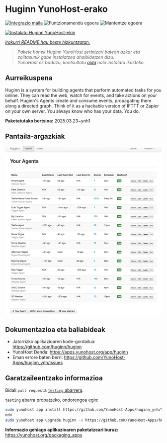 <!--
Ohart ongi: README hau automatikoki sortu da <https://github.com/YunoHost/apps/tree/master/tools/readme_generator>ri esker
EZ editatu eskuz.
-->

# Huginn YunoHost-erako

[![Integrazio maila](https://apps.yunohost.org/badge/integration/huginn)](https://ci-apps.yunohost.org/ci/apps/huginn/)
![Funtzionamendu egoera](https://apps.yunohost.org/badge/state/huginn)
![Mantentze egoera](https://apps.yunohost.org/badge/maintained/huginn)

[![Instalatu Huginn YunoHost-ekin](https://install-app.yunohost.org/install-with-yunohost.svg)](https://install-app.yunohost.org/?app=huginn)

*[Irakurri README hau beste hizkuntzatan.](./ALL_README.md)*

> *Pakete honek Huginn YunoHost zerbitzari batean azkar eta zailtasunik gabe instalatzea ahalbidetzen dizu.*  
> *YunoHost ez baduzu, kontsultatu [gida](https://yunohost.org/install) nola instalatu ikasteko.*

## Aurreikuspena

Huginn is a system for building agents that perform automated tasks for you online. They can read the web, watch for events, and take actions on your behalf. Huginn's Agents create and consume events, propagating them along a directed graph. Think of it as a hackable version of IFTTT or Zapier on your own server. You always know who has your data. You do.

**Paketatutako bertsioa:** 2025.03.23~ynh1

## Pantaila-argazkiak

![Huginn(r)en pantaila-argazkia](./doc/screenshots/your-agents.png)

## Dokumentazioa eta baliabideak

- Jatorrizko aplikazioaren kode-gordailua: <https://github.com/huginn/huginn>
- YunoHost Denda: <https://apps.yunohost.org/app/huginn>
- Eman errore baten berri: <https://github.com/YunoHost-Apps/huginn_ynh/issues>

## Garatzaileentzako informazioa

Bidali `pull request`a [`testing` abarrera](https://github.com/YunoHost-Apps/huginn_ynh/tree/testing).

`testing` abarra probatzeko, ondorengoa egin:

```bash
sudo yunohost app install https://github.com/YunoHost-Apps/huginn_ynh/tree/testing --debug
edo
sudo yunohost app upgrade huginn -u https://github.com/YunoHost-Apps/huginn_ynh/tree/testing --debug
```

**Informazio gehiago aplikazioaren paketatzeari buruz:** <https://yunohost.org/packaging_apps>
